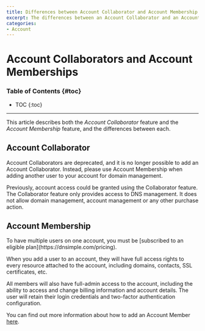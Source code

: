 ```yaml
---
title: Differences between Account Collaborator and Account Membership
excerpt: The differences between an Account Collaborator and an Account Member.
categories:
- Account
---
```


# Account Collaborators and Account Memberships

### Table of Contents {#toc}

* TOC
{:toc}

---

This article describes both the *Account Collaborator* feature and the *Account Membership* feature, and the differences between each.


## Account Collaborator

<warning>
Account Collaborators are deprecated, and it is no longer possible to add an Account Collaborator. Instead, please use Account Membership when adding another user to your account for domain management.
</warning>

Previously, account access could be granted using the Collaborator feature. The Collaborator feature only provides access to DNS management. It does not allow domain management, account management or any other purchase action.


## Account Membership

<info>
To have multiple users on one account, you must be [subscribed to an eligible plan](https://dnsimple.com/pricing).
</info>

When you add a user to an account, they will have full access rights to every resource attached to the account, including domains, contacts, SSL certificates, etc.

All members will also have full-admin access to the account, including the ability to access and change billing information and account details. The user will retain their login credentials and two-factor authentication configuration.

You can find out more information about how to add an Account Member [here](https://support.dnsimple.com/articles/account-users/).
